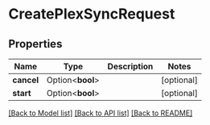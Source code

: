 # CreatePlexSyncRequest

## Properties

Name | Type | Description | Notes
------------ | ------------- | ------------- | -------------
**cancel** | Option<**bool**> |  | [optional]
**start** | Option<**bool**> |  | [optional]

[[Back to Model list]](../README.md#documentation-for-models) [[Back to API list]](../README.md#documentation-for-api-endpoints) [[Back to README]](../README.md)


